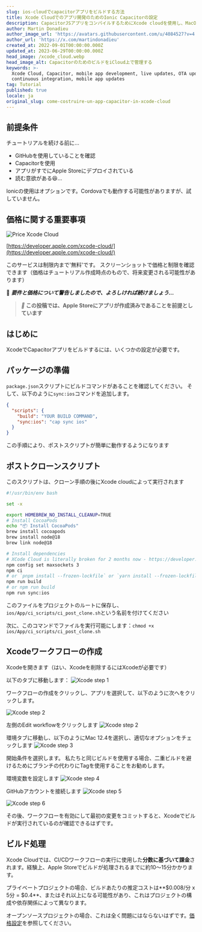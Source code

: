 ```yaml
---
slug: ios-cloudでcapacitorアプリをビルドする方法
title: Xcode Cloudでのアプリ開発のためのIonic Capacitorの設定
description: CapacitorJSアプリをコンパイルするためにXcode cloudを使用し、MacOSの必要性を回避します。
author: Martin Donadieu
author_image_url: 'https://avatars.githubusercontent.com/u/4084527?v=4'
author_url: 'https://x.com/martindonadieu'
created_at: 2022-09-01T00:00:00.000Z
updated_at: 2023-06-29T00:00:00.000Z
head_image: /xcode_cloud.webp
head_image_alt: CapacitorのためのビルドをiCloud上で管理する
keywords: >-
  Xcode Cloud, Capacitor, mobile app development, live updates, OTA updates,
  continuous integration, mobile app updates
tag: Tutorial
published: true
locale: ja
original_slug: come-costruire-un-app-capacitor-in-xcode-cloud
---
```

## 前提条件

チュートリアルを続ける前に...

-   GitHubを使用していることを確認
-   Capacitorを使用
-   アプリがすでにApple Storeにデプロイされている
-   読む意欲がある😆...

Ionicの使用はオプションです。Cordovaでも動作する可能性がありますが、試していません。

## 価格に関する重要事項

![Price Xcode Cloud](/xcode_cloud_price.webp)

[https://developer.apple.com/xcode-cloud/](https://developer.apple.com/xcode-cloud/)

このサービスは制限内まで'無料'です。
スクリーンショットで価格と制限を確認できます（価格はチュートリアル作成時点のもので、将来変更される可能性があります）

🔴 **_要件と価格について警告しましたので、よろしければ続けましょう..._**

> **_📣_ この投稿では、Apple Storeにアプリが作成済みであることを前提としています**

## はじめに

XcodeでCapacitorアプリをビルドするには、いくつかの設定が必要です。

## パッケージの準備

`package.json`スクリプトにビルドコマンドがあることを確認してください。
そして、以下のように`sync:ios`コマンドを追加します。

```json
{
  "scripts": {
    "build": "YOUR BUILD COMMAND",
    "sync:ios": "cap sync ios"
  }
}
```
この手順により、ポストスクリプトが簡単に動作するようになります

## ポストクローンスクリプト
このスクリプトは、クローン手順の後にXcode cloudによって実行されます

```bash
#!/usr/bin/env bash

set -x

export HOMEBREW_NO_INSTALL_CLEANUP=TRUE
# Install CocoaPods
echo "📦 Install CocoaPods"
brew install cocoapods
brew install node@18
brew link node@18

# Install dependencies
# XCode Cloud is literally broken for 2 months now - https://developer.apple.com/forums/thread/738136?answerId=774510022#774510022
npm config set maxsockets 3
npm ci
# or `pnpm install --frozen-lockfile` or `yarn install --frozen-lockfile` or bun install
npm run build 
# or npm run build
npm run sync:ios
```

このファイルをプロジェクトのルートに保存し、`ios/App/ci_scripts/ci_post_clone.sh`という名前を付けてください

次に、このコマンドでファイルを実行可能にします：`chmod +x ios/App/ci_scripts/ci_post_clone.sh`

## Xcodeワークフローの作成

Xcodeを開きます（はい、Xcodeを削除するにはXcodeが必要です）

以下のタブに移動します：
![Xcode step 1](/xcode_step_1.webp)

ワークフローの作成をクリックし、アプリを選択して、以下のように次へをクリックします。

![Xcode step 2](/xcode_step_2.webp)

左側のEdit workflowをクリックします
![Xcode step 2](/xcode_step_3.webp)

環境タブに移動し、以下のようにMac 12.4を選択し、適切なオプションをチェックします
![Xcode step 3](/xcode_step_3.webp)

開始条件を選択します。
私たちと同じビルドを使用する場合、二重ビルドを避けるためにブランチの代わりにTagを使用することをお勧めします。

環境変数を設定します
![Xcode step 4](/xcode_step_4.webp)

GitHubアカウントを接続します
![Xcode step 5](/xcode_step_5.webp)

![Xcode step 6](/xcode_step_6.webp)

その後、ワークフローを有効にして最初の変更をコミットすると、Xcodeでビルドが実行されているのが確認できるはずです。

## **ビルド処理**

Xcode Cloudでは、CI/CDワークフローの実行に使用した**分数に基づいて課金**されます。経験上、Apple Storeでビルドが処理されるまでに約10〜15分かかります。

プライベートプロジェクトの場合、ビルドあたりの推定コストは**$0.008/分 x 5分 = $0.4**、またはそれ以上になる可能性があり、これはプロジェクトの構成や依存関係によって異なります。

オープンソースプロジェクトの場合、これは全く問題にはならないはずです。[価格設定](https://github.com/pricing/)を参照してください。
